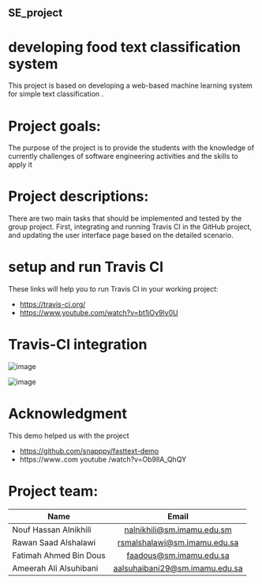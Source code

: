    ## SE_project
# developing food text classification system
This project is based on developing a web-based machine learning system for simple text classification .


# Project goals:
The purpose of the project is to provide the students with the knowledge of currently challenges of software engineering activities and the skills to apply it

# Project descriptions:
There are two main tasks that should be implemented and tested by the group project. First, integrating and running Travis CI in the GitHub project, and updating the user interface page based on the detailed scenario. 

#  setup and run Travis CI
These links will help you to run Travis CI in your working project:
 * https://travis-ci.org/ 
 * https://www.youtube.com/watch?v=bt1iOy9lv0U 

# Travis-CI integration 

![image](https://user-images.githubusercontent.com/95547167/170346320-a27d9079-e39a-452a-9fdd-c40ea86e4254.png)

![image](https://user-images.githubusercontent.com/95547167/170346446-7856adea-07a0-42da-87a2-d46b8b2ac856.png)


# Acknowledgment
This demo helped us with the project
* https://github.com/snapppy/fasttext-demo
* https://www..com youtube /watch?v=Ob9llA_QhQY


# Project team:

| Name        | Email           |
| ------------- |:-------------:|
| Nouf Hassan Alnikhili | nalnikhili@sm.imamu.edu.sm |
| Rawan Saad Alshalawi  | rsmalshalawi@sm.imamu.edu.sa |
| Fatimah Ahmed Bin Dous | faadous@sm.imamu.edu.sa |
| Ameerah Ali Alsuhibani | aalsuhaibani29@sm.imamu.edu.sa |


